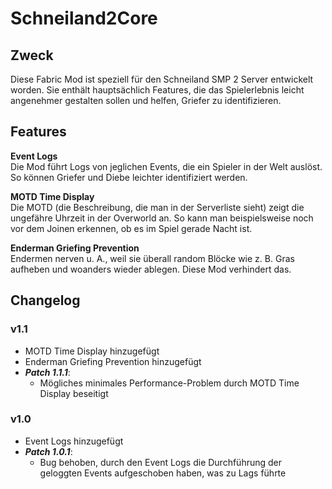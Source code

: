 # Schneiland2Core


## Zweck

Diese Fabric Mod ist speziell für den Schneiland SMP 2 Server entwickelt worden.
Sie enthält hauptsächlich Features, die das Spielerlebnis leicht angenehmer gestalten sollen und helfen, Griefer zu identifizieren.


## Features
**Event Logs**  
Die Mod führt Logs von jeglichen Events, die ein Spieler in der Welt auslöst.
So können Griefer und Diebe leichter identifiziert werden.

**MOTD Time Display**  
Die MOTD (die Beschreibung, die man in der Serverliste sieht) zeigt die ungefähre Uhrzeit in der Overworld an.
So kann man beispielsweise noch vor dem Joinen erkennen, ob es im Spiel gerade Nacht ist.

**Enderman Griefing Prevention**  
Endermen nerven u. A., weil sie überall random Blöcke wie z. B. Gras aufheben und woanders wieder ablegen.
Diese Mod verhindert das.


## Changelog

### v1.1
- MOTD Time Display hinzugefügt
- Enderman Griefing Prevention hinzugefügt
- ***Patch 1.1.1***:
  - Mögliches minimales Performance-Problem durch MOTD Time Display beseitigt

### v1.0
- Event Logs hinzugefügt
- ***Patch 1.0.1***:
  - Bug behoben, durch den Event Logs die Durchführung der geloggten Events aufgeschoben haben, was zu Lags führte
